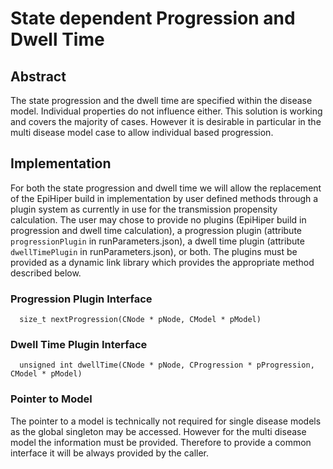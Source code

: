 # State dependent Progression and Dwell Time

## Abstract
The state progression and the dwell time are specified within the disease model. Individual properties do not influence either. This solution is working and covers the majority of cases. However it is desirable in particular in the multi disease model case to allow individual based progression.

## Implementation
For both the state progression and dwell time we will allow the replacement of the EpiHiper build in implementation by user defined methods through a plugin system as currently in use for the transmission propensity calculation. The user may chose to provide no plugins (EpiHiper build in progression and dwell time calculation), a progression plugin (attribute `progressionPlugin` in runParameters.json), a dwell time plugin (attribute `dwellTimePlugin` in runParameters.json), or both. The plugins must be provided as a dynamic link library which provides the appropriate method described below.

### Progression Plugin Interface
```
  size_t nextProgression(CNode * pNode, CModel * pModel)
```

### Dwell Time Plugin Interface
```
  unsigned int dwellTime(CNode * pNode, CProgression * pProgression, CModel * pModel)
```

### Pointer to Model
The pointer to a model is technically not required for single disease models as the global singleton may be accessed. However for the multi disease model the information must be provided. Therefore to provide a common interface it will be always provided by the caller. 

